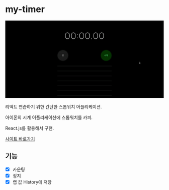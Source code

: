 # my-timer

![Preview GIF](./hello.gif)

리엑트 연습하기 위한 간단한 스톱워치 어플리케이션.

아이폰의 시계 어플리케이션에 스톱워치를 카피.

React.js를 활용해서 구현.

[사이트 바로가기](https://marco0212.github.io/my-stopwatch/)

## 기능

- [x] 카운팅
- [x] 정지
- [x] 랩 값 History에 저장
